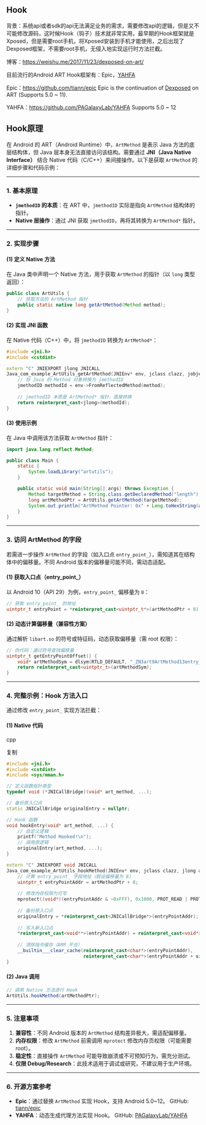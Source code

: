 ## Hook

背景：系统api或者sdk的api无法满足业务的需求，需要修改api的逻辑，但是又不可能修改源码，这时候Hook（钩子）技术就非常实用，最早期的Hook框架就是Xposed，但是需要root手机，将Xposed安装到手机才能使用，之后出现了Dexposed框架，不需要root手机，无侵入地实现运行时方法拦截。

博客：https://weishu.me/2017/11/23/dexposed-on-art/

目前流行的Android ART Hook框架有：Epic，[YAHFA](http://rk700.github.io/2017/03/30/YAHFA-introduction/)

Epic：https://github.com/tiann/epic  Epic is the continuation of [Dexposed](https://github.com/alibaba/dexposed) on ART (Supports 5.0 ~ 11).

YAHFA：https://github.com/PAGalaxyLab/YAHFA  Supports 5.0 ~ 12



## Hook原理

在 Android 的 ART（Android Runtime）中，`ArtMethod` 是表示 Java 方法的底层结构体，但 Java 层本身无法直接访问该结构。需要通过 **JNI（Java Native Interface）** 结合 Native 代码（C/C++）来间接操作。以下是获取 `ArtMethod` 的详细步骤和代码示例：

------

### **1. 基本原理**

- **`jmethodID` 的本质**：在 ART 中，`jmethodID` 实际是指向 `ArtMethod` 结构体的指针。
- **Native 层操作**：通过 JNI 获取 `jmethodID`，再将其转换为 `ArtMethod*` 指针。

------

### **2. 实现步骤**

#### **(1) 定义 Native 方法**

在 Java 类中声明一个 Native 方法，用于获取 `ArtMethod` 的指针（以 `long` 类型返回）：

```java
public class ArtUtils {
    // 获取方法的 ArtMethod 指针
    public static native long getArtMethod(Method method);
}
```

#### **(2) 实现 JNI 函数**

在 Native 代码（C++）中，将 `jmethodID` 转换为 `ArtMethod*`：

```cpp
#include <jni.h>
#include <cstdint>

extern "C" JNIEXPORT jlong JNICALL
Java_com_example_ArtUtils_getArtMethod(JNIEnv* env, jclass clazz, jobject method) {
    // 将 Java 的 Method 对象转换为 jmethodID
    jmethodID methodId = env->FromReflectedMethod(method);
    
    // jmethodID 本质是 ArtMethod* 指针，直接转换
    return reinterpret_cast<jlong>(methodId);
}
```

#### **(3) 使用示例**

在 Java 中调用该方法获取 `ArtMethod` 指针：

```java
import java.lang.reflect.Method;

public class Main {
    static {
        System.loadLibrary("artutils");
    }

    public static void main(String[] args) throws Exception {
        Method targetMethod = String.class.getDeclaredMethod("length");
        long artMethodPtr = ArtUtils.getArtMethod(targetMethod);
        System.out.println("ArtMethod Pointer: 0x" + Long.toHexString(artMethodPtr));
    }
}
```

------

### **3. 访问 ArtMethod 的字段**

若需进一步操作 `ArtMethod` 的字段（如入口点 `entry_point_`），需知道其在结构体中的偏移量。不同 Android 版本的偏移量可能不同，需动态适配。

#### **(1) 获取入口点（entry_point_）**

以 Android 10（API 29）为例，`entry_point_` 偏移量为 `8`：

```cpp
// 获取 entry_point_ 的地址
uintptr_t entryPoint = *reinterpret_cast<uintptr_t*>(artMethodPtr + 8);
```

#### **(2) 动态计算偏移量（兼容性方案）**

通过解析 `libart.so` 的符号或特征码，动态获取偏移量（需 root 权限）：

```cpp
// 伪代码：通过符号查找偏移量
uintptr_t getEntryPointOffset() {
    void* artMethodSym = dlsym(RTLD_DEFAULT, "_ZN3art9ArtMethod13entry_point_");
    return reinterpret_cast<uintptr_t>(artMethodSym);
}
```

------

### **4. 完整示例：Hook 方法入口**

通过修改 `entry_point_` 实现方法拦截：

#### **(1) Native 代码**

cpp

复制

```cpp
#include <jni.h>
#include <cstdint>
#include <sys/mman.h>

// 定义函数指针类型
typedef void (*JNICallBridge)(void* art_method, ...);

// 备份原入口点
static JNICallBridge originalEntry = nullptr;

// Hook 函数
void hookEntry(void* art_method, ...) {
    // 自定义逻辑
    printf("Method Hooked!\n");
    // 调用原逻辑
    originalEntry(art_method, ...);
}

extern "C" JNIEXPORT void JNICALL
Java_com_example_ArtUtils_hookMethod(JNIEnv* env, jclass clazz, jlong artMethodPtr) {
    // 计算 entry_point_ 字段地址（假设偏移量为 8）
    uintptr_t entryPointAddr = artMethodPtr + 8;
    
    // 修改内存权限为可写
    mprotect((void*)(entryPointAddr & ~0xFFF), 0x1000, PROT_READ | PROT_WRITE);
    
    // 备份原入口点
    originalEntry = *reinterpret_cast<JNICallBridge*>(entryPointAddr);
    
    // 写入新入口点
    *reinterpret_cast<void**>(entryPointAddr) = reinterpret_cast<void*>(hookEntry);
    
    // 清除指令缓存（ARM 平台）
    __builtin___clear_cache(reinterpret_cast<char*>(entryPointAddr), 
                            reinterpret_cast<char*>(entryPointAddr + sizeof(void*)));
}
```

#### **(2) Java 调用**

```java
// 调用 Native 方法进行 Hook
ArtUtils.hookMethod(artMethodPtr);
```

------

### **5. 注意事项**

1. **兼容性**：不同 Android 版本的 `ArtMethod` 结构差异极大，需适配偏移量。
2. **内存权限**：修改 `ArtMethod` 前需调用 `mprotect` 修改内存页权限（可能需要 root）。
3. **稳定性**：直接操作 `ArtMethod` 可能导致崩溃或不可预知行为，需充分测试。
4. **仅限 Debug/Research**：此技术适用于调试或研究，不建议用于生产环境。

------

### **6. 开源方案参考**

- **Epic**：通过替换 `ArtMethod` 实现 Hook，支持 Android 5.0~12。
  GitHub: [tiann/epic](https://github.com/tiann/epic)
- **YAHFA**：动态生成代理方法实现 Hook。
  GitHub: [PAGalaxyLab/YAHFA](https://github.com/PAGalaxyLab/YAHFA)
